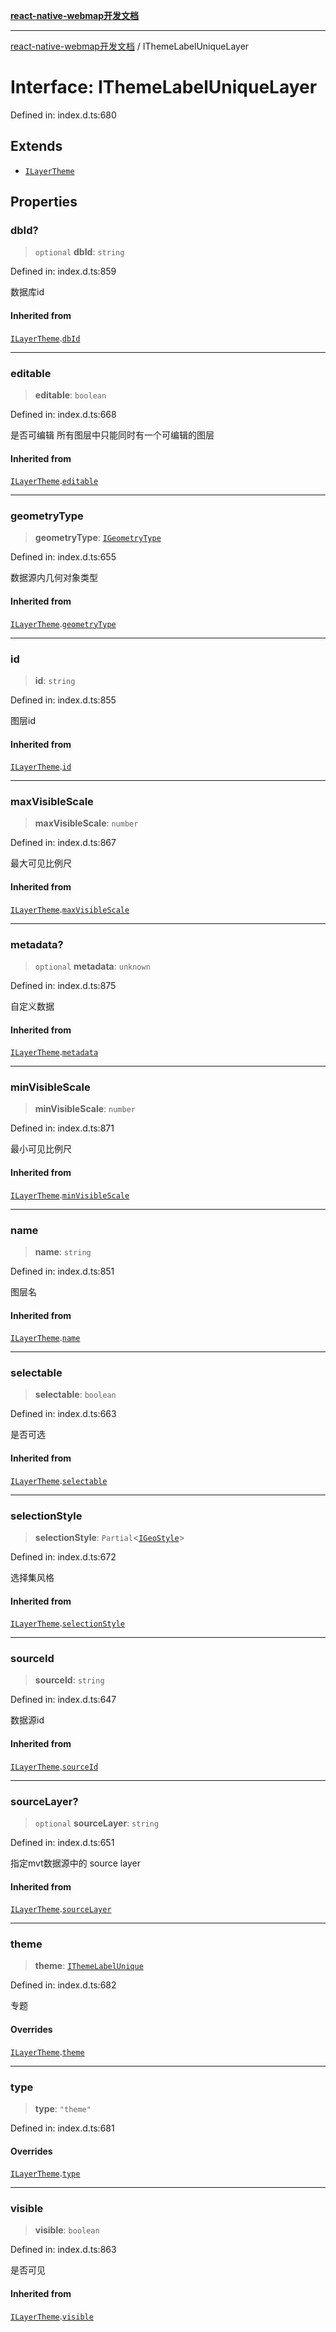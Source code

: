 [**react-native-webmap开发文档**](../README.md)

***

[react-native-webmap开发文档](../globals.md) / IThemeLabelUniqueLayer

# Interface: IThemeLabelUniqueLayer

Defined in: index.d.ts:680

## Extends

- [`ILayerTheme`](ILayerTheme.md)

## Properties

### dbId?

> `optional` **dbId**: `string`

Defined in: index.d.ts:859

数据库id

#### Inherited from

[`ILayerTheme`](ILayerTheme.md).[`dbId`](ILayerTheme.md#dbid)

***

### editable

> **editable**: `boolean`

Defined in: index.d.ts:668

是否可编辑
所有图层中只能同时有一个可编辑的图层

#### Inherited from

[`ILayerTheme`](ILayerTheme.md).[`editable`](ILayerTheme.md#editable)

***

### geometryType

> **geometryType**: [`IGeometryType`](../type-aliases/IGeometryType.md)

Defined in: index.d.ts:655

数据源内几何对象类型

#### Inherited from

[`ILayerTheme`](ILayerTheme.md).[`geometryType`](ILayerTheme.md#geometrytype)

***

### id

> **id**: `string`

Defined in: index.d.ts:855

图层id

#### Inherited from

[`ILayerTheme`](ILayerTheme.md).[`id`](ILayerTheme.md#id)

***

### maxVisibleScale

> **maxVisibleScale**: `number`

Defined in: index.d.ts:867

最大可见比例尺

#### Inherited from

[`ILayerTheme`](ILayerTheme.md).[`maxVisibleScale`](ILayerTheme.md#maxvisiblescale)

***

### metadata?

> `optional` **metadata**: `unknown`

Defined in: index.d.ts:875

自定义数据

#### Inherited from

[`ILayerTheme`](ILayerTheme.md).[`metadata`](ILayerTheme.md#metadata)

***

### minVisibleScale

> **minVisibleScale**: `number`

Defined in: index.d.ts:871

最小可见比例尺

#### Inherited from

[`ILayerTheme`](ILayerTheme.md).[`minVisibleScale`](ILayerTheme.md#minvisiblescale)

***

### name

> **name**: `string`

Defined in: index.d.ts:851

图层名

#### Inherited from

[`ILayerTheme`](ILayerTheme.md).[`name`](ILayerTheme.md#name)

***

### selectable

> **selectable**: `boolean`

Defined in: index.d.ts:663

是否可选

#### Inherited from

[`ILayerTheme`](ILayerTheme.md).[`selectable`](ILayerTheme.md#selectable)

***

### selectionStyle

> **selectionStyle**: `Partial`\<[`IGeoStyle`](../type-aliases/IGeoStyle.md)\>

Defined in: index.d.ts:672

选择集风格

#### Inherited from

[`ILayerTheme`](ILayerTheme.md).[`selectionStyle`](ILayerTheme.md#selectionstyle)

***

### sourceId

> **sourceId**: `string`

Defined in: index.d.ts:647

数据源id

#### Inherited from

[`ILayerTheme`](ILayerTheme.md).[`sourceId`](ILayerTheme.md#sourceid)

***

### sourceLayer?

> `optional` **sourceLayer**: `string`

Defined in: index.d.ts:651

指定mvt数据源中的 source layer

#### Inherited from

[`ILayerTheme`](ILayerTheme.md).[`sourceLayer`](ILayerTheme.md#sourcelayer)

***

### theme

> **theme**: [`IThemeLabelUnique`](IThemeLabelUnique.md)

Defined in: index.d.ts:682

专题

#### Overrides

[`ILayerTheme`](ILayerTheme.md).[`theme`](ILayerTheme.md#theme)

***

### type

> **type**: `"theme"`

Defined in: index.d.ts:681

#### Overrides

[`ILayerTheme`](ILayerTheme.md).[`type`](ILayerTheme.md#type)

***

### visible

> **visible**: `boolean`

Defined in: index.d.ts:863

是否可见

#### Inherited from

[`ILayerTheme`](ILayerTheme.md).[`visible`](ILayerTheme.md#visible)
